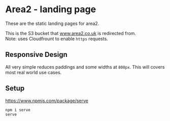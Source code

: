 # Area2 - landing page
These are the static landing pages for area2. 

This is the S3 bucket that www.area2.co.uk is redirected from.  
Note: uses Cloudfrount to enable `https` requests.

## Responsive Design
All very simple reduces paddings and some widths at `800px`.
This will covers most real world use cases. 

## Setup 
https://www.npmjs.com/package/serve
```
npm i serve
serve
```




